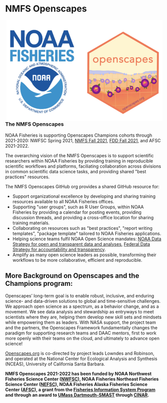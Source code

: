 # NMFS Openscapes
<img align="right" src="logo-transparent-crop.png" width="500">  

### The NMFS Openscapes

NOAA Fisheries is supporting Openscapes Champions cohorts through 2021-2020: NWFSC Spring 2021, [NMFS Fall 2021](https://openscapes.github.io/2021-noaa-nmfs/), 
[FDD Fall 2021](https://openscapes.github.io/2021-fdd/), and AFSC 2021-2022.

The overarching vision of the NMFS Openscapes is to support scientific researchers within NOAA Fisheries by providing training in reproducible scientific workflows
and platforms, faciliating collaboration across divisions in common scientific data science tasks, and providing shared "best practices" resources.

The NMFS Openscapes GitHub org provides a shared GitHub resource for:

* Support organizational excellence by developing and sharing training resources available to all NOAA Fisheries offices.
* Supporting "user groups", such as R User Groups, within NOAA Fisheries by providing a calendar for posting events, providing discussion threads, and
providing a cross-office location for sharing training materials.
* Collaborating on resources such as "best practices", "report writing templates", "package template" tailored to NOAA Fisheries applications.
* Helping science teams fulfil NOAA Open Science mandates: [NOAA Data Strategy for open and transparent data and analyses](https://sciencecouncil.noaa.gov/Portals/0/2020%20Data%20Strategy.pdf?ver=2020-09-17-150024-997), 
[Federal Data Strategy for accountability and transparency](https://strategy.data.gov/).
* Amplify as many open science leaders as possible, transforming their workflows to be more collaborative, efficient and reproducible.

## More Background on Openscapes and the Champions program:

Openscapes’ long-term goal is to enable robust, inclusive, and enduring science- and data-driven solutions to global and time-sensitive challenges. We approach open science as a spectrum, as a behavior change, and as a movement. We see data analysis and stewardship as entryways to meet scientists where they are, helping them develop new skill sets and mindsets while empowering them as leaders. With NASA support, the project team and the partners, the Openscapes Framework fundamentally changes the paradigm for supporting research teams and DAAC mentors, first to work more openly with their teams on the cloud, and ultimately to advance open science!

[Openscapes.org](https://openscapes.org/) is co-directed by project leads Lowndes and Robinson, and operated at the National Center for Ecological Analysis and Synthesis (NCEAS), University of California Santa Barbara.

**NMFS Openscapes 2021-2022 has been funded by NOAA Northwest Fisheries Science Center ([NWFSC](https://www.fisheries.noaa.gov/about/northwest-fisheries-science-center)), 
NOAA Fisheries Northeast Fisheries Science Center ([NEFSC](https://www.fisheries.noaa.gov/about/northeast-fisheries-science-center)),
NOAA Fisheries Alaska Fisheries Science Center ([AFSC](https://www.fisheries.noaa.gov/about/alaska-fisheries-science-center)),
a grant from the [Fisheries Information System Program](https://www.fisheries.noaa.gov/national/commercial-fishing/fisheries-information-system-program) 
and through an award to [UMass Dartmouth-SMAST](https://www.umassd.edu/smast/) through [CINAR](http://www.cinar.org/).**

